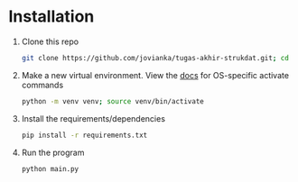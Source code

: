 # Installation
1. Clone this repo
    ```bash
    git clone https://github.com/jovianka/tugas-akhir-strukdat.git; cd tugas-akhir-strukdat
    ```
2. Make a new virtual environment. View the [docs](https://docs.python.org/3/library/venv.html#how-venvs-work) for OS-specific activate commands
    ```bash
    python -m venv venv; source venv/bin/activate
    ```
3. Install the requirements/dependencies
    ```bash
    pip install -r requirements.txt
    ```
4. Run the program
    ```bash
    python main.py
    ```
